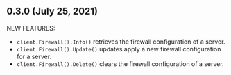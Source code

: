 ## 0.3.0 (July 25, 2021)

NEW FEATURES:

* `client.Firewall().Info()` retrieves the firewall configuration of a server.
* `client.Firewall().Update()` updates apply a new firewall configuration for a server.
* `client.Firewall().Delete()` clears the firewall configuration of a server.
